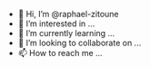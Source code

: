 - 👋 Hi, I’m @raphael-zitoune
- 👀 I’m interested in ...
- 🌱 I’m currently learning ...
- 💞️ I’m looking to collaborate on ...
- 📫 How to reach me ...

<!---
raphael-zitoune/raphael-zitoune is a ✨ special ✨ repository because its `README.md` (this file) appears on your GitHub profile.
You can click the Preview link to take a look at your changes.
--->
